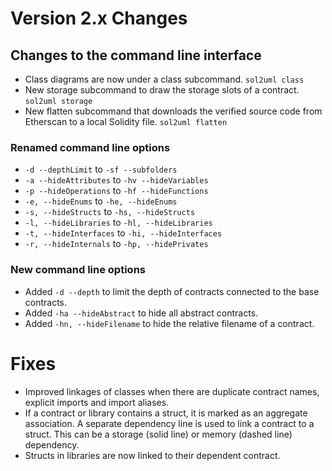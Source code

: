 # Version 2.x Changes

## Changes to the command line interface

* Class diagrams are now under a class subcommand. `sol2uml class`
* New storage subcommand to draw the storage slots of a contract. `sol2uml storage`
* New flatten subcommand that downloads the verified source code from Etherscan to a local Solidity file. `sol2uml flatten`

### Renamed command line options

* `-d --depthLimit` to `-sf --subfolders`
* `-a --hideAttributes` to `-hv --hideVariables`
* `-p --hideOperations` to `-hf --hideFunctions`
* `-e, --hideEnums` to `-he, --hideEnums`
* `-s, --hideStructs` to `-hs, --hideStructs`
* `-l, --hideLibraries` to `-hl, --hideLibraries`
* `-t, --hideInterfaces` to `-hi, --hideInterfaces`
* `-r, --hideInternals` to `-hp, --hidePrivates`

### New command line options

* Added `-d --depth` to limit the depth of contracts connected to the base contracts.
* Added `-ha --hideAbstract` to hide all abstract contracts.
* Added `-hn, --hideFilename` to hide the relative filename of a contract.

# Fixes

* Improved linkages of classes when there are duplicate contract names, explicit imports and import aliases.
* If a contract or library contains a struct, it is marked as an aggregate association. A separate dependency line is used to link a contract to a struct. This can be a storage (solid line) or memory (dashed line) dependency.
* Structs in libraries are now linked to their dependent contract.
